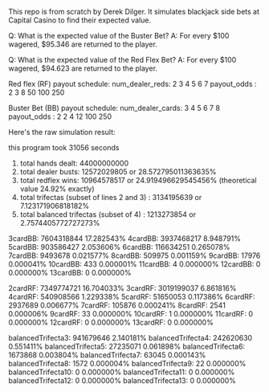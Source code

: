 This repo is from scratch by Derek Dilger. It simulates blackjack side bets at Capital Casino to find their expected value.

Q: What is the expected value of the Buster Bet?
A: For every $100 wagered, $95.346 are returned to the player.

Q: What is the expected value of the Red Flex Bet?
A: For every $100 wagered, $94.623 are returned to the player.

Red flex (RF) payout schedule: 
num_dealer_reds:    2   3   4   5   6   7
payout_odds    :    2   3   8   50  100 250

Buster Bet (BB) payout schedule: 
num_dealer_cards:   3   4   5   6   7   8
payout_odds     :   2   2   4   12  100 250


Here's the raw simulation result:

this program took 31056 seconds
1. total hands dealt: 44000000000
2. total dealer busts: 12572029805 or 28.572795011363635%
3. total redflex wins: 10964578517 or 24.919496629545456% (theoretical value 24.92% exactly)
4. total trifectas (subset of lines 2 and 3) : 3134195639 or 7.123171906818182%
5. total balanced trifectas (subset of 4) : 1213273854 or 2.7574405772727273%

3cardBB:  7604318844 17.282543%
4cardBB:  3937468217  8.948791%
5cardBB:  903586427  2.053606%
6cardBB:  116634251  0.265078%
7cardBB:    9493678  0.021577%
8cardBB:     509975  0.001159%
9cardBB:      17976  0.000041%
10cardBB:       433  0.000001%
11cardBB:         4  0.000000%
12cardBB:         0  0.000000%
13cardBB:         0  0.000000%

2cardRF:  7349774721 16.704033%
3cardRF:  3019199037  6.861816%
4cardRF:  540908566  1.229338%
5cardRF:   51650053  0.117386%
6cardRF:    2937689  0.006677%
7cardRF:     105876  0.000241%
8cardRF:       2541  0.000006%
9cardRF:         33  0.000000%
10cardRF:         1  0.000000%
11cardRF:         0  0.000000%
12cardRF:         0  0.000000%
13cardRF:         0  0.000000%

balancedTrifecta3:  941679646  2.140181%
balancedTrifecta4:  242620630  0.551411%
balancedTrifecta5:   27235071  0.061898%
balancedTrifecta6:    1673868  0.003804%
balancedTrifecta7:      63045  0.000143%
balancedTrifecta8:       1572  0.000004%
balancedTrifecta9:         22  0.000000%
balancedTrifecta10:         0  0.000000%
balancedTrifecta11:         0  0.000000%
balancedTrifecta12:         0  0.000000%
balancedTrifecta13:         0  0.000000%


   
